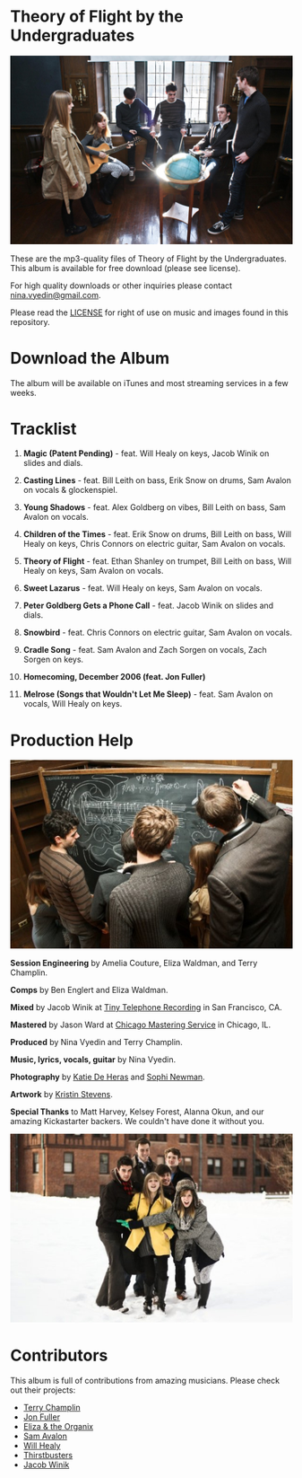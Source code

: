 Theory of Flight by the Undergraduates
=======================================

![](https://raw.githubusercontent.com/kallisto/theoryofflight/master/Photos/1.jpg)

These are the mp3-quality files of Theory of Flight by the Undergraduates. This album is available for free download (please see license).

For high quality downloads or other inquiries please contact nina.vyedin@gmail.com.

Please read the [LICENSE](https://github.com/kallisto/theoryofflight/blob/master/LICENSE.md) for right of use on music and images found in this repository.

Download the Album
===================================================================================

The album will be available on iTunes and most streaming services in a few weeks.

Tracklist
=========

1. **Magic (Patent Pending)** - feat. Will Healy on keys, Jacob Winik on slides and dials.

2. **Casting Lines** - feat. Bill Leith on bass, Erik Snow on drums, Sam Avalon on vocals & glockenspiel.

3. **Young Shadows** - feat. Alex Goldberg on vibes, Bill Leith on bass, Sam Avalon on vocals.

4. **Children of the Times** - feat. Erik Snow on drums, Bill Leith on bass, Will Healy on keys, Chris Connors on electric guitar, Sam Avalon on vocals.

5. **Theory of Flight** - feat. Ethan Shanley on trumpet, Bill Leith on bass, Will Healy on keys, Sam Avalon on vocals.

6. **Sweet Lazarus** - feat. Will Healy on keys, Sam Avalon on vocals.

7. **Peter Goldberg Gets a Phone Call** - feat. Jacob Winik on slides and dials.

8. **Snowbird** - feat. Chris Connors on electric guitar, Sam Avalon on vocals.

9. **Cradle Song** - feat. Sam Avalon and Zach Sorgen on vocals, Zach Sorgen on keys.

10. **Homecoming, December 2006 (feat. Jon Fuller)**

11. **Melrose (Songs that Wouldn't Let Me Sleep)** - feat. Sam Avalon on vocals, Will Healy on keys.


Production Help
================

![](https://raw.githubusercontent.com/kallisto/theoryofflight/master/Photos/8.jpg)

**Session Engineering** by Amelia Couture, Eliza Waldman, and Terry Champlin.

**Comps** by Ben Englert and Eliza Waldman.

**Mixed** by Jacob Winik at [Tiny Telephone Recording](http://www.tinytelephone.com/) in San Francisco, CA.

**Mastered** by Jason Ward at [Chicago Mastering Service](http://www.chicagomasteringservice.com/) in Chicago, IL.

**Produced** by Nina Vyedin and Terry Champlin.

**Music, lyrics, vocals, guitar** by Nina Vyedin.

**Photography** by [Katie De Heras](http://www.katiedeheras.com/) and [Sophi Newman](http://sophinewman.com/).

**Artwork** by [Kristin Stevens](http://www.pinterest.com/aifaustus/my-artwork/).

**Special Thanks** to Matt Harvey, Kelsey Forest, Alanna Okun, and our amazing Kickastarter backers. We couldn't have done it without you.

![](https://raw.githubusercontent.com/kallisto/theoryofflight/master/Photos/23.jpg)

Contributors
=============

This album is full of contributions from amazing musicians. Please check out their projects:

* [Terry Champlin](http://www.terrychamplin.com/)
* [Jon Fuller](http://www.jonfullermusic.com/)
* [Eliza & the Organix](http://elizaandtheorganix.bandcamp.com/album/the-organix-experience)
* [Sam Avalon](http://samavalon.com/)
* [Will Healy](http://williamhealymusic.com/)
* [Thirstbusters](http://thirstbusters.net/)
* [Jacob Winik](http://www.jacobwinik.com/)
